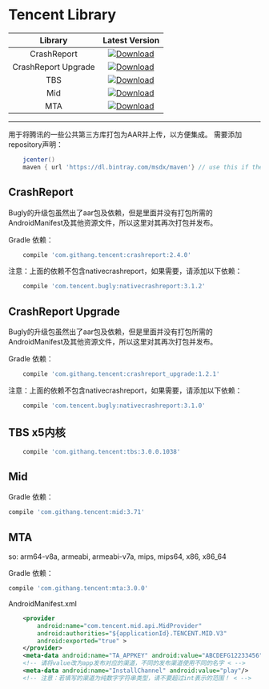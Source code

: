 Tencent Library
====

Library|Latest Version
:---:|:---:
CrashReport| [ ![Download](https://api.bintray.com/packages/msdx/maven/CrashReport/images/download.svg) ](https://bintray.com/msdx/maven/CrashReport/_latestVersion) 
CrashReport Upgrade| [ ![Download](https://api.bintray.com/packages/msdx/maven/CrashReport_Upgrade/images/download.svg) ](https://bintray.com/msdx/maven/CrashReport_Upgrade/_latestVersion) 
TBS| [ ![Download](https://api.bintray.com/packages/msdx/maven/TBS/images/download.svg) ](https://bintray.com/msdx/maven/TBS/_latestVersion) 
Mid| [ ![Download](https://api.bintray.com/packages/msdx/maven/Tencent-Mid/images/download.svg) ](https://bintray.com/msdx/maven/Tencent-Mid/_latestVersion) 
MTA| [ ![Download](https://api.bintray.com/packages/msdx/maven/Tencent-MTA/images/download.svg) ](https://bintray.com/msdx/maven/Tencent-MTA/_latestVersion) 

----

用于将腾讯的一些公共第三方库打包为AAR并上传，以方便集成。
需要添加repository声明：
```gradle
    jcenter()
    maven { url 'https://dl.bintray.com/msdx/maven'} // use this if the artifact wasn't included in jcenter.
```

## CrashReport
Bugly的升级包虽然出了aar包及依赖，但是里面并没有打包所需的AndroidManifest及其他资源文件，所以这里对其再次打包并发布。

Gradle 依赖：
```gradle
    compile 'com.githang.tencent:crashreport:2.4.0'
```

注意：上面的依赖不包含nativecrashreport，如果需要，请添加以下依赖：
```gradle
    compile 'com.tencent.bugly:nativecrashreport:3.1.2'
```

## CrashReport Upgrade
Bugly的升级包虽然出了aar包及依赖，但是里面并没有打包所需的AndroidManifest及其他资源文件，所以这里对其再次打包并发布。

Gradle 依赖：
```gradle
    compile 'com.githang.tencent:crashreport_upgrade:1.2.1'
```

注意：上面的依赖不包含nativecrashreport，如果需要，请添加以下依赖：
```gradle
    compile 'com.tencent.bugly:nativecrashreport:3.1.0'
```

## TBS x5内核

```gradle
    compile 'com.githang.tencent:tbs:3.0.0.1038'
```

## Mid

Gradle 依赖：
```groovy
compile 'com.githang.tencent:mid:3.71'
```

## MTA

so: arm64-v8a, armeabi, armeabi-v7a, mips, mips64, x86, x86_64

Gradle 依赖：
```groovy
compile 'com.githang.tencent:mta:3.0.0'
```

AndroidManifest.xml
```xml
    <provider
        android:name="com.tencent.mid.api.MidProvider"
        android:authorities="${applicationId}.TENCENT.MID.V3"
        android:exported="true" >
    </provider>
    <meta-data android:name="TA_APPKEY" android:value="ABCDEFG12233456"/>
    <!-- 请将value改为app发布对应的渠道，不同的发布渠道使用不同的名字 < -->
    <meta-data android:name="InstallChannel" android:value="play"/>
    <!-- 注意：若填写的渠道为纯数字字符串类型，请不要超过int表示的范围！ < -->
```